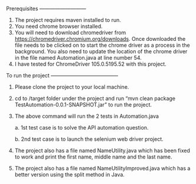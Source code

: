 Prerequisites
—————————

1. The project requires maven installed to run.
2. You need chrome browser installed.
3. You will need to download chromedriver from https://chromedriver.chromium.org/downloads. Once downloaded the file needs to be clicked on to start the chrome driver as a process in the background. You also need to update the location of the chrome driver in the file named Automation.java at line number 54.
4. I have tested for ChromeDriver 105.0.5195.52 with this project. 

To run the project
—————————————

1. Please clone the project to your local machine.
2. cd to /target folder under the project and run “mvn clean package TestAutomation-0.0.1-SNAPSHOT.jar” to run the project.
3. The above command will run the 2 tests in Automation.java 

   a. 1st test case is to solve the API automation question.
   
   b. 2nd test case is to launch the selenium web driver project.
4. The project also has a file named NameUtility.java which has been fixed to work and print the first name, middle name and the last name.
5. The project also has a file named NameUtilityImproved.java which has a better version using the split method in Java.
